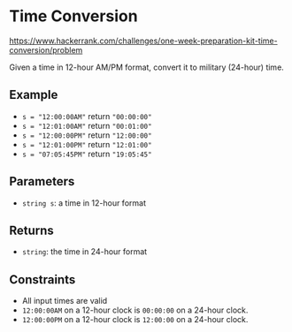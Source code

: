 # Time Conversion

https://www.hackerrank.com/challenges/one-week-preparation-kit-time-conversion/problem

Given a time in 12-hour AM/PM format, convert it to military (24-hour) time.

## Example

- `s = "12:00:00AM"` return `"00:00:00"`
- `s = "12:01:00AM"` return `"00:01:00"`
- `s = "12:00:00PM"` return `"12:00:00"`
- `s = "12:01:00PM"` return `"12:01:00"`
- `s = "07:05:45PM"` return `"19:05:45"`

## Parameters

- `string s`: a time in 12-hour format

## Returns

- `string`: the time in 24-hour format

## Constraints

- All input times are valid
- `12:00:00AM` on a 12-hour clock is `00:00:00` on a 24-hour clock.
- `12:00:00PM` on a 12-hour clock is `12:00:00` on a 24-hour clock.
